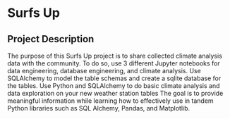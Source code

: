 # Surfs Up

## Project Description

The purpose of this Surfs Up project is to share collected climate analysis data with the community. To do so, use 3 different Jupyter notebooks for data engineering, database engineering, and climate analysis. Use SQLAlchemy to model the table schemas and create a sqlite database for the tables. Use Python and SQLAlchemy to do basic climate analysis and data exploration on your new weather station tables The goal is to provide meaningful information while learning how to effectively use in tandem Python libraries such as SQL Alchemy, Pandas, and Matplotlib.